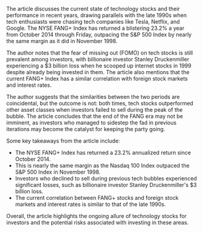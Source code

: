 The article discusses the current state of technology stocks and their performance in recent years, drawing parallels with the late 1990s when tech enthusiasts were chasing tech companies like Tesla, Netflix, and Google. The NYSE FANG+ Index has returned a blistering 23.2% a year from October 2014 through Friday, outpacing the S&P 500 Index by nearly the same margin as it did in November 1998.

The author notes that the fear of missing out (FOMO) on tech stocks is still prevalent among investors, with billionaire investor Stanley Druckenmiller experiencing a $3 billion loss when he scooped up internet stocks in 1999 despite already being invested in them. The article also mentions that the current FANG+ Index has a similar correlation with foreign stock markets and interest rates.

The author suggests that the similarities between the two periods are coincidental, but the outcome is not: both times, tech stocks outperformed other asset classes when investors failed to sell during the peak of the bubble. The article concludes that the end of the FANG era may not be imminent, as investors who managed to sidestep the fad in previous iterations may become the catalyst for keeping the party going.

Some key takeaways from the article include:

* The NYSE FANG+ Index has returned a 23.2% annualized return since October 2014.
* This is nearly the same margin as the Nasdaq 100 Index outpaced the S&P 500 Index in November 1998.
* Investors who declined to sell during previous tech bubbles experienced significant losses, such as billionaire investor Stanley Druckenmiller's $3 billion loss.
* The current correlation between FANG+ stocks and foreign stock markets and interest rates is similar to that of the late 1990s.

Overall, the article highlights the ongoing allure of technology stocks for investors and the potential risks associated with investing in these areas.